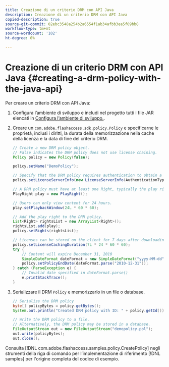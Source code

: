 ```yaml
---
title: Creazione di un criterio DRM con API Java
description: Creazione di un criterio DRM con API Java
copied-description: true
source-git-commit: 02ebc3548a254b2a6554f1ab34afbb3ea5f09bb8
workflow-type: tm+mt
source-wordcount: '102'
ht-degree: 0%

---
```


# Creazione di un criterio DRM con API Java {#creating-a-drm-policy-with-the-java-api}

Per creare un criterio DRM con API Java:

1. Configura l’ambiente di sviluppo e includi nel progetto tutti i file JAR elencati in [Configura l’ambiente di sviluppo.](../../protecting-content/setting-up-the-sdk/setup-dev-env.md).
1. Creare un `com.adobe.flashaccess.sdk.policy.Policy` e specificarne le proprietà, inclusi i diritti, la durata della memorizzazione nella cache della licenza e la data di fine del criterio DRM.

   ```java
   // Create a new DRM policy object.  
   // False indicates the DRM policy does not use license chaining.  
   Policy policy = new Policy(false);  
   
   policy.setName("DemoPolicy");  
   
   // Specify that the DRM policy requires authentication to obtain a license.  
   policy.setLicenseServerInfo(new LicenseServerInfo(AuthenticationType.UsernamePassword));  
   
   // A DRM policy must have at least one Right, typically the play right  
   PlayRight play = new PlayRight();  
   
   // Users can only view content for 24 hours.  
   play.setPlaybackWindow(24L * 60 * 60);  
   
   // Add the play right to the DRM policy.  
   List<Right> rightsList = new ArrayList<Right>();  
   rightsList.add(play);  
   policy.setRights(rightsList);  
   
   // Licenses can be stored on the client for 7 days after downloading  
   policy.setLicenseCachingDuration(7L * 24 * 60 * 60);  
   try {  
       // Content will expire December 31, 2010  
       SimpleDateFormat dateFormat = new SimpleDateFormat("yyyy-MM-dd");  
       policy.setPolicyEndDate(dateFormat.parse("2010-12-31"));  
   } catch (ParseException e) {  
       // Invalid date specified in dateFormat.parse()  
       e.printStackTrace();  
   } 
   ```

1. Serializzare il DRM `Policy` e memorizzarlo in un file o database.

   ```java
   // Serialize the DRM policy  
   byte[] policyBytes = policy.getBytes();  
   System.out.println("Created DRM policy with ID: " + policy.getId());  
   
   // Write the DRM policy to a file.   
   // Alternatively, the DRM policy may be stored in a database.  
   FileOutputStream out = new FileOutputStream("demopolicy.pol");  
   out.write(policyBytes);  
   out.close(); 
   ```

Consulta [!DNL com.adobe.flashaccess.samples.policy.CreatePolicy] negli strumenti della riga di comando per l’implementazione di riferimento [!DNL samples] per l&#39;origine completa del codice di esempio.
